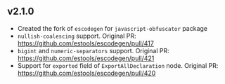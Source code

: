 v2.1.0
---
* Created the fork of `escodegen` for `javascript-obfuscator` package
* `nullish-coalescing` support. Original PR: https://github.com/estools/escodegen/pull/417
* `bigint` and `numeric-separators` support. Original PR: https://github.com/estools/escodegen/pull/421
* Support for `exported` field of `ExportAllDeclaration` node. Original PR: https://github.com/estools/escodegen/pull/420